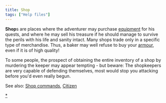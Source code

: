 ```yaml
---
title: Shop
tags: ["Help files"]
---
```

**Shop**s are places where the adventurer may purchase
[equipment](equipment "wikilink") for his quests, and where he may sell
his treasure if he should manage to survive the perils with his life and
sanity intact. Many shops trade only in a specific type of merchandise.
Thus, a baker may well refuse to buy your [armour](armour "wikilink"),
even if it is of high quality!

To some people, the prospect of obtaining the entire inventory of a shop
by murdering the keeper may appear tempting - but beware: The
shopkeepers are very capable of defending themselves, most would stop
you attacking before you'd even really begun.

See also: [Shop commands](Shop_commands "wikilink"),
[Citizen](Citizen "wikilink")

[\*](Category:_Shops "wikilink")